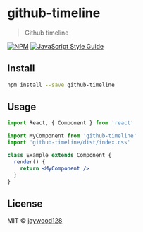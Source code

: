 # github-timeline

> Github timeline

[![NPM](https://img.shields.io/npm/v/github-timeline.svg)](https://www.npmjs.com/package/github-timeline) [![JavaScript Style Guide](https://img.shields.io/badge/code_style-standard-brightgreen.svg)](https://standardjs.com)

## Install

```bash
npm install --save github-timeline
```

## Usage

```jsx
import React, { Component } from 'react'

import MyComponent from 'github-timeline'
import 'github-timeline/dist/index.css'

class Example extends Component {
  render() {
    return <MyComponent />
  }
}
```

## License

MIT © [jaywood128](https://github.com/jaywood128)
